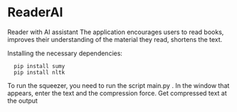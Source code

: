 # ReaderAI
Reader with AI assistant
The application encourages users to read books, improves their understanding of the material they read, shortens the text.

Installing the necessary dependencies:
```
  pip install sumy
  pip install nltk
```
To run the squeezer, you need to run the script main.py . In the window that appears, enter the text and the compression force. Get compressed text at the output
